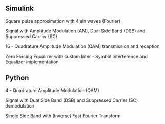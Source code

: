 ## Simulink

Square pulse approximation with 4 sin waves (Fourier)

Signal with Amplitude Modulation (AM), Dual Side Band (DSB) and Suppressed Carrier (SC)

16 - Quadrature Amplitude Modulation (QAM) transmission and reception

Zero Forcing Equalizer with custom Inter - Symbol Interference and Equalizer implementation

## Python

4 - Quadrature Amplitude Modulation (QAM)

Signal with Dual Side Band (DSB) and Suppressed Carrier (SC) demodulation

Single Side Band with (Inverse) Fast Fourier Transform
